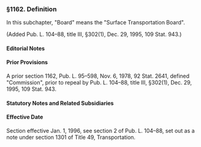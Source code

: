 ### §1162. Definition ###

In this subchapter, "Board" means the "Surface Transportation Board".

(Added Pub. L. 104–88, title III, §302(1), Dec. 29, 1995, 109 Stat. 943.)

#### **Editorial Notes** ####

#### Prior Provisions ####

A prior section 1162, Pub. L. 95–598, Nov. 6, 1978, 92 Stat. 2641, defined "Commission", prior to repeal by Pub. L. 104–88, title III, §302(1), Dec. 29, 1995, 109 Stat. 943.

#### **Statutory Notes and Related Subsidiaries** ####

#### Effective Date ####

Section effective Jan. 1, 1996, see section 2 of Pub. L. 104–88, set out as a note under section 1301 of Title 49, Transportation.